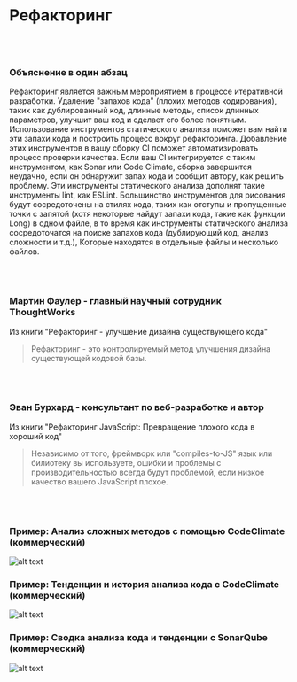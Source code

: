 # Рефакторинг

<br/><br/>

### Объяснение в один абзац

Рефакторинг является важным мероприятием в процессе итеративной разработки. Удаление "запахов кода" (плохих методов кодирования), таких как дублированный код, длинные методы, список длинных параметров, улучшит ваш код и сделает его более понятным. Использование инструментов статического анализа поможет вам найти эти запахи кода и построить процесс вокруг рефакторинга. Добавление этих инструментов в вашу сборку CI поможет автоматизировать процесс проверки качества. Если ваш CI интегрируется с таким инструментом, как Sonar или Code Climate, сборка завершится неудачно, если он обнаружит запах кода и сообщит автору, как решить проблему. Эти инструменты статического анализа дополнят такие инструменты lint, как ESLint. Большинство инструментов для рисования будут сосредоточены на стилях кода, таких как отступы и пропущенные точки с запятой (хотя некоторые найдут запахи кода, такие как функции Long) в одном файле, в то время как инструменты статического анализа сосредоточатся на поиске запахов кода (дублирующий код, анализ сложности и т.д.), Которые находятся в отдельные файлы и несколько файлов.

<br/><br/>


### Мартин Фаулер - главный научный сотрудник ThoughtWorks

Из книги "Рефакторинг - улучшение дизайна существующего кода"

> Рефакторинг - это контролируемый метод улучшения дизайна существующей кодовой базы.

<br/><br/>

### Эван Бурхард - консультант по веб-разработке и автор

Из книги "Рефакторинг JavaScript: Превращение плохого кода в хороший код"

> Независимо от того, фреймворк или
"compiles-to-JS" язык или билиотеку вы используете, ошибки и проблемы с производительностью
всегда будут проблемой, если низкое качество вашего JavaScript плохое.

<br/><br/>

### Пример: Анализ сложных методов с помощью CodeClimate (коммерческий)

![alt text](https://github.com/i0natan/nodebestpractices/blob/master/assets/images/codeanalysis-climate-complex-methods.PNG "Complex methods analysis")

### Пример: Тенденции и история анализа кода с CodeClimate (коммерческий)

![alt text](https://github.com/i0natan/nodebestpractices/blob/master/assets/images/codeanalysis-climate-history.PNG "Code analysis history")

### Пример: Сводка анализа кода и тенденции с SonarQube (коммерческий)

![alt text](https://github.com/i0natan/nodebestpractices/blob/master/assets/images/codeanalysis-sonarqube-dashboard.PNG "Code analysis history")


<br/><br/>
